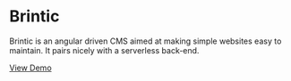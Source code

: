 # Brintic

Brintic is an angular driven CMS aimed at making simple websites easy to maintain. It pairs nicely with a serverless back-end.

[View Demo](https://brintic.com/)
